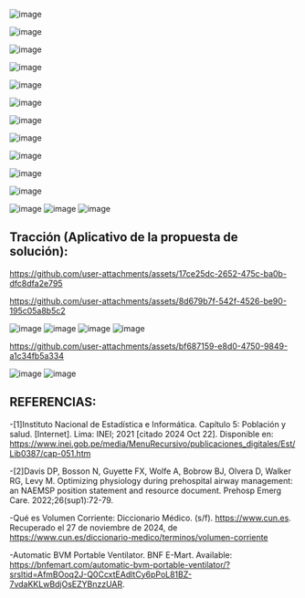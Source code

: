 

![image](https://github.com/user-attachments/assets/e31cce86-5a7e-4c49-a2d1-b6e47ff24e12)

![image](https://github.com/user-attachments/assets/87aa953a-a83b-438a-951f-6fadc6bda4c3)

![image](https://github.com/user-attachments/assets/6c626995-4f5c-40f3-8237-c2616d85a8eb)

![image](https://github.com/user-attachments/assets/d2f79eeb-6e91-49c1-b6f8-035dba9fb556)

![image](https://github.com/user-attachments/assets/fe6ddc30-da8d-4a88-ab3a-2e74e581a4eb)

![image](https://github.com/user-attachments/assets/61d2e2e4-68e6-4ea9-9572-86fbe63c36ec)


![image](https://github.com/user-attachments/assets/9dc8fea8-c7c1-4784-94a2-a5fca146193b)

![image](https://github.com/user-attachments/assets/a24f771d-c27f-45ce-bb68-1e77ed1bc3cd)

![image](https://github.com/user-attachments/assets/8cdb7836-3366-4579-82a7-d6f4f4dfc92a)

![image](https://github.com/user-attachments/assets/749f46bf-6877-42e9-8b35-93c562d6e0d6)

![image](https://github.com/user-attachments/assets/34e6e2c4-b626-43bc-a40b-f8c769eede1a)

![image](https://github.com/user-attachments/assets/81bde807-e555-406a-a372-f478a5c14756)
![image](https://github.com/user-attachments/assets/54790e2c-5051-4ef6-a564-f05f43d0a216)
![image](https://github.com/user-attachments/assets/d03c54f9-2cfa-40dd-b11e-9aeadefcc154)

## Tracción (Aplicativo de la propuesta de solución):

https://github.com/user-attachments/assets/17ce25dc-2652-475c-ba0b-dfc8dfa2e795



https://github.com/user-attachments/assets/8d679b7f-542f-4526-be90-195c05a8b5c2


![image](https://github.com/user-attachments/assets/00c99255-3010-4349-8a14-0ac1cd4048a8)
![image](https://github.com/user-attachments/assets/f8c5b9b5-a245-4e20-9ccc-69b69e19ddb4)
![image](https://github.com/user-attachments/assets/aff1bb95-9649-4b91-97d7-6bbd9d4829d5)
![image](https://github.com/user-attachments/assets/88e4a11a-701c-48cd-950d-bc5d288a4f46)

https://github.com/user-attachments/assets/bf687159-e8d0-4750-9849-a1c34fb5a334

![image](https://github.com/user-attachments/assets/a0a3eb96-36bb-41b3-9741-85852bd806b0)
![image](https://github.com/user-attachments/assets/75fc5632-b1b1-49fd-a084-829d9c9b9801)



## REFERENCIAS:
-[1]Instituto Nacional de Estadística e Informática. Capítulo 5: Población y salud. [Internet]. Lima: INEI; 2021 [citado 2024 Oct 22]. Disponible en: https://www.inei.gob.pe/media/MenuRecursivo/publicaciones_digitales/Est/Lib0387/cap-051.htm

-[2]Davis DP, Bosson N, Guyette FX, Wolfe A, Bobrow BJ, Olvera D, Walker RG, Levy M. Optimizing physiology during prehospital airway management: an NAEMSP position statement and resource document. Prehosp Emerg Care. 2022;26(sup1):72-79.

-Qué es Volumen Corriente: Diccionario Médico. (s/f). https://www.cun.es. Recuperado el 27 de noviembre de 2024, de https://www.cun.es/diccionario-medico/terminos/volumen-corriente

-Automatic BVM Portable Ventilator. BNF E-Mart. Available: https://bnfemart.com/automatic-bvm-portable-ventilator/?srsltid=AfmBOoq2J-Q0CcxtEAdltCy6pPoL81BZ-7vdaKKLwBdjOsEZYBnzzUAR.

